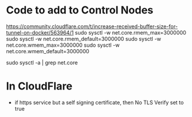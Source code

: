 # Code to add to Control Nodes

https://community.cloudflare.com/t/increase-received-buffer-size-for-tunnel-on-docker/563964/1
sudo sysctl -w net.core.rmem_max=3000000
sudo sysctl -w net.core.rmem_default=3000000
sudo sysctl -w net.core.wmem_max=3000000
sudo sysctl -w net.core.wmem_default=3000000

sudo sysctl -a | grep net.core

# In CloudFlare
- if https service but a self signing certificate, then No TLS Verify set to true
